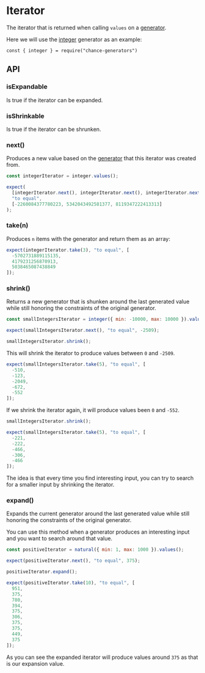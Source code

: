 # Iterator

The iterator that is returned when calling `values` on a [generator](../generator/).

Here we will use the [integer](../integer/) generator as an example:

```js#evaluate:false
const { integer } = require("chance-generators")
```

## API

### isExpandable

Is true if the iterator can be expanded.

### isShrinkable

Is true if the iterator can be shrunken.

### next()

Produces a new value based on the [generator](../generator/) that this iterator
was created from.

```js
const integerIterator = integer.values();

expect(
  [integerIterator.next(), integerIterator.next(), integerIterator.next()],
  "to equal",
  [-2260084377780223, 5342043492581377, 8119347222413313]
);
```

### take(n)

Produces `n` items with the generator and return them as an array:

```js
expect(integerIterator.take(3), "to equal", [
  -5702731889115135,
  4179231256870913,
  5038465087438849
]);
```

### shrink()

Returns a new generator that is shunken around the last generated value while
still honoring the constraints of the original generator.

```js
const smallIntegersIterator = integer({ min: -10000, max: 10000 }).values();

expect(smallIntegersIterator.next(), "to equal", -2509);

smallIntegersIterator.shrink();
```

This will shrink the iterator to produce values between `0` and `-2509`.

```js
expect(smallIntegersIterator.take(5), "to equal", [
  -510,
  -123,
  -2049,
  -672,
  -552
]);
```

If we shrink the iterator again, it will produce values been `0` and `-552`.

```js
smallIntegersIterator.shrink();

expect(smallIntegersIterator.take(5), "to equal", [
  -221,
  -222,
  -466,
  -306,
  -466
]);
```

The idea is that every time you find interesting input, you can try to search
for a smaller input by shrinking the iterator.

### expand()

Expands the current generator around the last generated value while still
honoring the constraints of the original generator.

You can use this method when a generator produces an interesting input and you
want to search around that value.

```js
const positiveIterator = natural({ min: 1, max: 1000 }).values();

expect(positiveIterator.next(), "to equal", 375);

positiveIterator.expand();

expect(positiveIterator.take(10), "to equal", [
  951,
  375,
  780,
  394,
  375,
  306,
  375,
  375,
  449,
  375
]);
```

As you can see the expanded iterator will produce values around `375` as that is
our expansion value.
